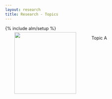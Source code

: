 ```yaml
---
layout: research
title: Research - Topics
---
```

{% include alm/setup %}
<script language="javascript">
$($("#ta").children()[0]).css('color', '#EC6197');
</script>


<div name="photo" style="position:relative;float:left;margin:-10px 50px 30px 30px;" width="200px" height="200px">
<img src="http://wuhu-ife.github.io/homepage/imgs/portray.jpg" height="200px" >
</div>

Topic A



